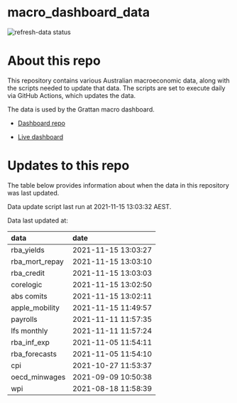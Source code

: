 
<!-- README.md is generated from README.Rmd. Please edit that file -->

# macro\_dashboard\_data

<!-- badges: start -->

![refresh-data
status](https://github.com/grattan/macro_dashboard_data/workflows/refresh-data/badge.svg)

<!-- badges: end -->

# About this repo

This repository contains various Australian macroeconomic data, along
with the scripts needed to update that data. The scripts are set to
execute daily via GitHub Actions, which updates the data.

The data is used by the Grattan macro dashboard.

  - [Dashboard repo](https://github.com/grattan/macrodashboard)

  - [Live dashboard](https://mattcowgill.shinyapps.io/macrodashboard/)

# Updates to this repo

The table below provides information about when the data in this
repository was last updated.

Data update script last run at 2021-11-15 13:03:32 AEST.

Data last updated at:

| data             | date                |
| :--------------- | :------------------ |
| rba\_yields      | 2021-11-15 13:03:27 |
| rba\_mort\_repay | 2021-11-15 13:03:10 |
| rba\_credit      | 2021-11-15 13:03:03 |
| corelogic        | 2021-11-15 13:02:50 |
| abs comits       | 2021-11-15 13:02:11 |
| apple\_mobility  | 2021-11-15 11:49:57 |
| payrolls         | 2021-11-11 11:57:35 |
| lfs monthly      | 2021-11-11 11:57:24 |
| rba\_inf\_exp    | 2021-11-05 11:54:11 |
| rba\_forecasts   | 2021-11-05 11:54:10 |
| cpi              | 2021-10-27 11:53:37 |
| oecd\_minwages   | 2021-09-09 10:50:38 |
| wpi              | 2021-08-18 11:58:39 |
